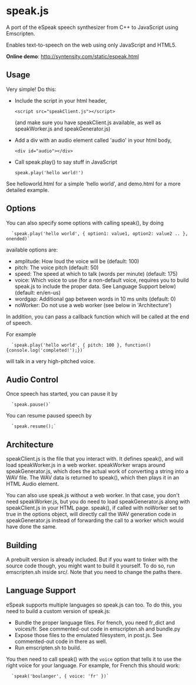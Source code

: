 speak.js
========

A port of the eSpeak speech synthesizer from C++ to JavaScript using Emscripten.

Enables text-to-speech on the web using only JavaScript and HTML5.

**Online demo**: http://syntensity.com/static/espeak.html


Usage
-----

Very simple! Do this:

 * Include the script in your html header,

      `<script src="speakClient.js"></script>`

   (and make sure you have speakClient.js available, as well as
   speakWorker.js and speakGenerator.js)

 * Add a div with an audio element called 'audio' in your html body,

      `<div id="audio"></div>`

 * Call speak.play() to say stuff in JavaScript

      `speak.play('hello world!')`

See helloworld.html for a simple 'hello world', and demo.html for
a more detailed example.


Options
-------

You can also specify some options with calling speak(), by doing

      `speak.play('hello world', { option1: value1, option2: value2 .. }, onended)`

available options are:

 * amplitude: How loud the voice will be (default: 100)
 * pitch: The voice pitch (default: 50)
 * speed: The speed at which to talk (words per minute) (default: 175)
 * voice: Which voice to use (for a non-default voice, requires you to
          build speak.js to include the proper data. See Language Support
          below) (default: en/en-us)
 * wordgap: Additional gap between words in 10 ms units (default: 0)
 * noWorker: Do not use a web worker (see below in 'Architecture')

In addition, you can pass a callback function which will be called at the end of speech.

For example

      `speak.play('hello world', { pitch: 100 }, function(){console.log('completed!');})`

will talk in a very high-pitched voice.

Audio Control
-------------
Once speech has started, you can pause it by

      `speak.pause()`

You can resume paused speech by

      `speak.resume();`

Architecture
------------

speakClient.js is the file that you interact with. It defines speak(), and
will load speakWorker.js in a web worker. speakWorker wraps around
speakGenerator.js, which does the actual work of converting a string into
a WAV file. The WAV data is returned to speak(), which then plays it in
an HTML Audio element.

You can also use speak.js without a web worker. In that case, you don't
need speakWorker.js, but you do need to load speakGenerator.js along
with speakClient.js in your HTML page. speak(), if called with noWorker
set to true in the options object, will directly call the WAV generation
code in speakGenerator.js instead of forwarding the call to a worker
which would have done the same.


Building
--------

A prebuilt version is already included. But if you want to tinker with the
source code though, you might want to build it yourself. To do so, run
emscripten.sh inside src/. Note that you need to change the paths there.


Language Support
----------------

eSpeak supports multiple languages so speak.js can too. To do this, you
need to build a custom version of speak.js:

 * Bundle the proper language files. For french, you need fr_dict and voices/fr.
   See commented-out code in emscripten.sh and bundle.py
 * Expose those files to the emulated filesystem, in post.js. See commented-out
   code in there as well.
 * Run emscripten.sh to build.

You then need to call speak() with the `voice` option that tells it to use the
right voice for your language. For example, for French this should work:

      `speak('boulanger', { voice: 'fr' })`

